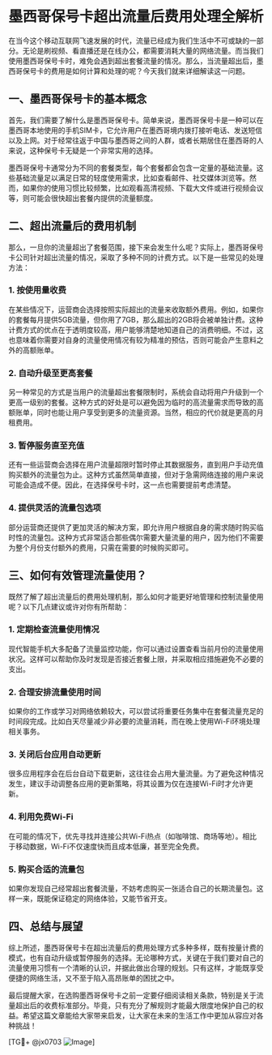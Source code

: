 # 墨西哥保号卡超出流量后费用处理全解析

在当今这个移动互联网飞速发展的时代，流量已经成为我们生活中不可或缺的一部分。无论是刷视频、看直播还是在线办公，都需要消耗大量的网络流量。而当我们使用墨西哥保号卡时，难免会遇到超出套餐流量的情况。那么，当流量超出后，墨西哥保号卡的费用是如何计算和处理的呢？今天我们就来详细解读这一问题。

## 一、墨西哥保号卡的基本概念

首先，我们需要了解什么是墨西哥保号卡。简单来说，墨西哥保号卡是一种可以在墨西哥本地使用的手机SIM卡，它允许用户在墨西哥境内拨打接听电话、发送短信以及上网。对于经常往返于中国与墨西哥之间的人群，或者长期居住在墨西哥的人来说，这种保号卡无疑是一个非常实用的选择。

墨西哥保号卡通常分为不同的套餐类型，每个套餐都会包含一定量的基础流量。这些基础流量足以满足日常的轻度使用需求，比如查看邮件、社交媒体浏览等。然而，如果你的使用习惯比较频繁，比如观看高清视频、下载大文件或进行视频会议等，则可能会很快超出套餐内提供的流量额度。

## 二、超出流量后的费用机制

那么，一旦你的流量超出了套餐范围，接下来会发生什么呢？实际上，墨西哥保号卡公司针对超出流量的情况，采取了多种不同的计费方式。以下是一些常见的处理方法：

### 1. **按使用量收费**
   在某些情况下，运营商会选择按照实际超出的流量来收取额外费用。例如，如果你的套餐每月提供5GB流量，但你用了7GB，那么超出的2GB将会被单独计费。这种计费方式的优点在于透明度较高，用户能够清楚地知道自己的消费明细。不过，这也意味着你需要对自身的流量使用情况有较为精准的预估，否则可能会产生意料之外的高额账单。

### 2. **自动升级至更高套餐**
   另一种常见的方式是当用户的流量超出套餐限制时，系统会自动将用户升级到一个更高一级别的套餐。这种方式的好处是可以避免因为临时的高流量需求而导致的高额账单，同时也能让用户享受到更多的流量资源。当然，相应的代价就是更高的月租费用。

### 3. **暂停服务直至充值**
   还有一些运营商会选择在用户流量超限时暂时停止其数据服务，直到用户手动充值购买额外的流量包为止。这种方式虽然简单直接，但对于急需网络连接的用户来说可能会造成不便。因此，在选择保号卡时，这一点也需要提前考虑清楚。

### 4. **提供灵活的流量包选项**
   部分运营商还提供了更加灵活的解决方案，即允许用户根据自身的需求随时购买临时性的流量包。这种方式非常适合那些偶尔需要大量流量的用户，因为他们不需要为整个月份支付额外的费用，只需在需要的时候购买即可。

## 三、如何有效管理流量使用？

既然了解了超出流量后的费用处理机制，那么如何才能更好地管理和控制流量使用呢？以下几点建议或许对你有所帮助：

### 1. **定期检查流量使用情况**
   现代智能手机大多配备了流量监控功能，你可以通过设置查看当前月份的流量使用状况。这样可以帮助你及时发现是否接近套餐上限，并采取相应措施避免不必要的支出。

### 2. **合理安排流量使用时间**
   如果你的工作或学习对网络依赖较大，可以尝试将重要任务集中在套餐流量充足的时间段完成。比如白天尽量减少非必要的流量消耗，而在晚上使用Wi-Fi环境处理相关事务。

### 3. **关闭后台应用自动更新**
   很多应用程序会在后台自动下载更新，这往往会占用大量流量。为了避免这种情况发生，建议手动调整各应用的更新策略，将其设置为仅在连接Wi-Fi时才允许更新。

### 4. **利用免费Wi-Fi**
   在可能的情况下，优先寻找并连接公共Wi-Fi热点（如咖啡馆、商场等地）。相比于移动数据，Wi-Fi不仅速度快而且成本低廉，甚至完全免费。

### 5. **购买合适的流量包**
   如果你发现自己经常超出套餐流量，不妨考虑购买一张适合自己的长期流量包。这样一来，既能保证稳定的网络体验，又能节省开支。

## 四、总结与展望

综上所述，墨西哥保号卡在超出流量后的费用处理方式多种多样，既有按量计费的模式，也有自动升级或暂停服务的选择。无论哪种方式，关键在于我们要对自己的流量使用习惯有一个清晰的认识，并据此做出合理的规划。只有这样，才能既享受便捷的网络生活，又不至于陷入高昂账单的困扰之中。

最后提醒大家，在选购墨西哥保号卡之前一定要仔细阅读相关条款，特别是关于流量超出后的收费标准部分。毕竟，只有充分了解规则才能最大限度地保护自己的权益。希望这篇文章能给大家带来启发，让大家在未来的生活工作中更加从容应对各种挑战！

[TG💪+ @jx0703 ![Image](https://github.com/user-attachments/assets/dbca1d08-cadb-493c-b0ec-ad6f7a83f270)]